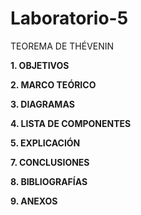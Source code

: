 # Laboratorio-5

TEOREMA DE THÉVENIN

**1. OBJETIVOS**



**2. MARCO TEÓRICO**



**3. DIAGRAMAS**



**4. LISTA DE COMPONENTES**



**5. EXPLICACIÓN**



**7. CONCLUSIONES**



**8. BIBLIOGRAFÍAS**



**9. ANEXOS**
